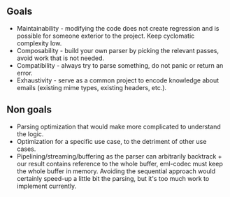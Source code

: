 ## Goals

- Maintainability - modifying the code does not create regression and is possible for someone exterior to the project. Keep cyclomatic complexity low.
- Composability - build your own parser by picking the relevant passes, avoid work that is not needed.
- Compatibility - always try to parse something, do not panic or return an error.
- Exhaustivity - serve as a common project to encode knowledge about emails (existing mime types, existing headers, etc.).

## Non goals

  - Parsing optimization that would make more complicated to understand the logic.
  - Optimization for a specific use case, to the detriment of other use cases.
  - Pipelining/streaming/buffering as the parser can arbitrarily backtrack + our result contains reference to the whole buffer, eml-codec must keep the whole buffer in memory. Avoiding the sequential approach would certainly speed-up a little bit the parsing, but it's too much work to implement currently.



